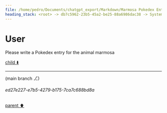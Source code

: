 ```yaml
---
file: /home/pedro/Documents/chatgpt_export/Markdown/Marmosa Pokedex Entry.md
heading_stack: <root> -> db7c5962-23b5-45a2-be25-88a6986dac38 -> System -> 25cff26b-76b2-46cc-90a9-8c2aee052b9e -> System -> aaa243df-092b-4cdc-8a38-cb7344ee1d2c -> User
---
```

# User

Please write a Pokedex entry for the animal marmosa

[child ⬇️](#ed27e227-e7b5-4279-b175-7ca7c688bd8a)

---

(main branch ⎇)
###### ed27e227-e7b5-4279-b175-7ca7c688bd8a
[parent ⬆️](#aaa243df-092b-4cdc-8a38-cb7344ee1d2c)

